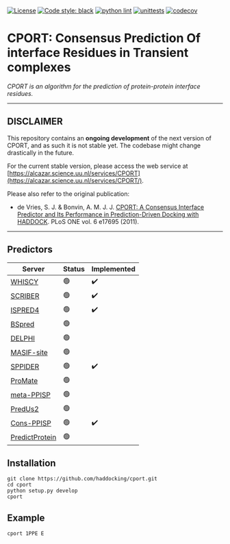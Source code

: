 [![License](https://img.shields.io/badge/License-Apache_2.0-blue.svg)](https://opensource.org/licenses/Apache-2.0)
[![Code style: black](https://img.shields.io/badge/code%20style-black-000000.svg)](https://github.com/psf/black)
[![python lint](https://github.com/haddocking/cport/actions/workflows/lint.yml/badge.svg)](https://github.com/haddocking/cport/actions/workflows/lint.yml)
[![unittests](https://github.com/haddocking/cport/actions/workflows/unittests.yml/badge.svg)](https://github.com/haddocking/cport/actions/workflows/unittests.yml)
[![codecov](https://codecov.io/gh/haddocking/cport/branch/main/graph/badge.svg?token=18GQSVO3PF)](https://codecov.io/gh/haddocking/cport)

# CPORT: Consensus Prediction Of interface Residues in Transient complexes

*CPORT is an algorithm for the prediction of protein-protein interface residues.*

***

## DISCLAIMER

This repository contains an **ongoing development** of the next version of CPORT, and as such it is not stable yet. The codebase might change drastically in the future.

For the current stable version, please access the web service at [https://alcazar.science.uu.nl/services/CPORT](https://alcazar.science.uu.nl/services/CPORT/).

Please also refer to the original publication:

- de Vries, S. J. & Bonvin, A. M. J. J. [CPORT: A Consensus Interface Predictor and Its Performance in Prediction-Driven Docking with HADDOCK](https://doi.org/10.1371/journal.pone.0017695). PLoS ONE vol. 6 e17695 (2011).

***

## Predictors

| Server | Status | Implemented |
|---|---|---|
| [WHISCY](https://wenmr.science.uu.nl/whiscy/) | 🟢 | ✔️ |
| [SCRIBER](http://biomine.cs.vcu.edu/servers/SCRIBER/) | 🟢 | ✔️ |
| [ISPRED4](https://ispred4.biocomp.unibo.it/ispred/default/index) | 🟢 | ✔️ |
| [BSpred](https://zhanggroup.org/BSpred/) | 🟢 |  |
| [DELPHI](https://delphi.csd.uwo.ca) | 🟢 |  |
| [MASIF-site](https://github.com/LPDI-EPFL/masif) | 🟢 |  |
| [SPPIDER](https://sppider.cchmc.org) | 🟢 | ✔️ |
| [ProMate](http://bioportal.weizmann.ac.il/promate/) | 🟢 |  |
| [meta-PPISP](https://pipe.rcc.fsu.edu/meta-ppisp.html) | 🟢 |  |
| [PredUs2](http://honig.c2b2.columbia.edu/predus) | 🟢 |  |
| [Cons-PPISP](https://pipe.rcc.fsu.edu/ppisp.html) | 🟢 | ✔️ |
| [PredictProtein](https://predictprotein.org) | 🟢 |  |

## Installation

```text
git clone https://github.com/haddocking/cport.git
cd cport
python setup.py develop
cport
```

## Example

```text
cport 1PPE E
```
